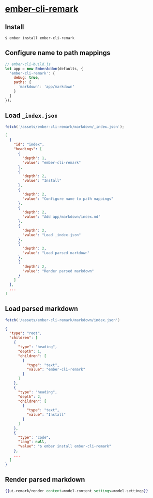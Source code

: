 # [ember-cli-remark](https://github.com/ampatspell/ember-cli-remark)

## Install

```
$ ember install ember-cli-remark
```

## Configure name to path mappings

``` javascript
// ember-cli-build.js
let app = new EmberAddon(defaults, {
  'ember-cli-remark': {
    debug: true,
    paths: {
      'markdown': 'app/markdown'
    }
  }
});
```

## Load `_index.json`

``` javascript
fetch('/assets/ember-cli-remark/markdown/_index.json');
```

``` json
[
  {
    "id": "index",
    "headings": [
      {
        "depth": 1,
        "value": "ember-cli-remark"
      },
      {
        "depth": 2,
        "value": "Install"
      },
      {
        "depth": 2,
        "value": "Configure name to path mappings"
      },
      {
        "depth": 2,
        "value": "Add app/markdown/index.md"
      },
      {
        "depth": 2,
        "value": "Load _index.json"
      },
      {
        "depth": 2,
        "value": "Load parsed markdown"
      },
      {
        "depth": 2,
        "value": "Render parsed markdown"
      }
    ]
  },
  ...
]
```

## Load parsed markdown

``` javascript
fetch('/assets/ember-cli-remark/markdown/index.json')
```

``` json
{
  "type": "root",
  "children": [
    {
      "type": "heading",
      "depth": 1,
      "children": [
        {
          "type": "text",
          "value": "ember-cli-remark"
        }
      ]
    },
    {
      "type": "heading",
      "depth": 2,
      "children": [
        {
          "type": "text",
          "value": "Install"
        }
      ]
    },
    {
      "type": "code",
      "lang": null,
      "value": "$ ember install ember-cli-remark"
    },
    ...
  ]
}
```

## Render parsed markdown

``` hbs
{{ui-remark/render content=model.content settings=model.settings}}
```
